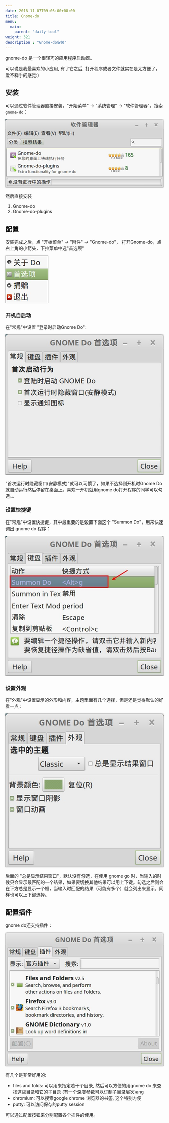 ```yaml
---
date: 2018-11-07T09:05:00+08:00
title: Gnome-do
menu:
  main:
    parent: "daily-tool"
weight: 321
description : "Gnome-do安装"
---
```


gnome-do 是一个很轻巧的应用程序启动器。

可以说是我最喜欢的小应用, 有了它之后, 打开程序或者文件就实在是太方便了，爱不释手的感觉:)

## 安装

可以通过软件管理器直接安装，"开始菜单" -> "系统管理" -> "软件管理器"，搜索 `gnome-do`：

![](images/gnome_do.jpg)

然后直接安装

1. Gnome-do
2. Gnome-do-plugins

## 配置

安装完成之后，点 "开始菜单" -> "附件" -> "Gnome-do"， 打开Gnome-do，点右上角的小箭头，下拉菜单中选"首选项"

![](images/gnome_do_settings.jpg)

### 开机自启动

在"常规"中设置 "登录时启动Gnome Do":

![](images/gnome_do_auto_start.jpg)

"首次运行时隐藏窗口(安静模式)"就可以习惯了，如果不选择则开机时Gnome Do就自动运行然后停留在桌面上。喜欢一开机就用gnome do打开程序的同学可以勾选。。

### 设置快捷键

在"常规"中设置快捷键，其中最重要的是设置下面这个 "Summon Do"，用来快速调出 gnome do 程序：

![](images/gnome_do_hotkey.jpg)

### 设置外观

在"外观"中设置显示的外形和内容，主题里面有几个选择，但是还是觉得默认的好看一点：

![](images/gnome_do_surface.jpg)

后面的 "总是显示结果窗口"，默认没有勾选，在使用 gnome go 时，当输入的时候只会显示最匹配的一个结果，如果要切换其他结果可以用上下键。勾选之后则会在下方总是显示一个框，当输入时匹配的结果（可能有多个）就会列出来显示，同样也可以上下键选择。

## 配置插件

gnome do还支持插件：

![](images/gnome_do_plugin.jpg)

有几个是非常好用的:

- files and folds: 可以用来指定若干个目录, 然后可以方便的用gnome do 来查找这些目录和它的子目录 (有一个深度参数可以订制子目录层次)ang
- chromium: 可以搜索google chrome 浏览器的书签, 这个特别方便
- putty: 可以访问保存的putty session

可以通过配置按钮来分别配置各个插件的使用。
